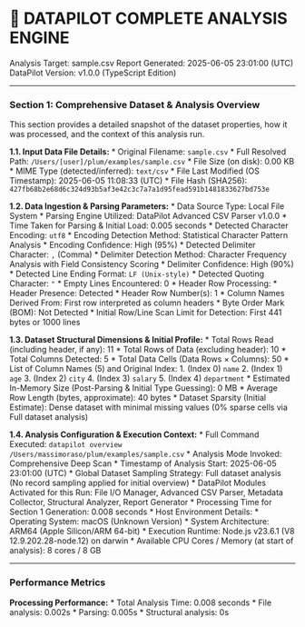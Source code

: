 🤖 DATAPILOT COMPLETE ANALYSIS ENGINE
======================================
Analysis Target: sample.csv
Report Generated: 2025-06-05 23:01:00 (UTC)
DataPilot Version: v1.0.0 (TypeScript Edition)

---
### Section 1: Comprehensive Dataset & Analysis Overview
This section provides a detailed snapshot of the dataset properties, how it was processed, and the context of this analysis run.

**1.1. Input Data File Details:**
    * Original Filename: `sample.csv`
    * Full Resolved Path: `/Users/[user]/plum/examples/sample.csv`
    * File Size (on disk): 0.00 KB
    * MIME Type (detected/inferred): `text/csv`
    * File Last Modified (OS Timestamp): 2025-06-05 11:08:33 (UTC)
    * File Hash (SHA256): `427fb68b2e68d6c324d93b5af3e42c3c7a7a1d95fead591b1481833627bd753e`

**1.2. Data Ingestion & Parsing Parameters:**
    * Data Source Type: Local File System
    * Parsing Engine Utilized: DataPilot Advanced CSV Parser v1.0.0
    * Time Taken for Parsing & Initial Load: 0.005 seconds
    * Detected Character Encoding: `utf8`
        * Encoding Detection Method: Statistical Character Pattern Analysis
        * Encoding Confidence: High (95%)
    * Detected Delimiter Character: `,` (Comma)
        * Delimiter Detection Method: Character Frequency Analysis with Field Consistency Scoring
        * Delimiter Confidence: High (90%)
    * Detected Line Ending Format: `LF (Unix-style)`
    * Detected Quoting Character: `"`
        * Empty Lines Encountered: 0
    * Header Row Processing:
        * Header Presence: Detected
        * Header Row Number(s): 1
        * Column Names Derived From: First row interpreted as column headers
    * Byte Order Mark (BOM): Not Detected
    * Initial Row/Line Scan Limit for Detection: First 441 bytes or 1000 lines

**1.3. Dataset Structural Dimensions & Initial Profile:**
    * Total Rows Read (including header, if any): 11
    * Total Rows of Data (excluding header): 10
    * Total Columns Detected: 5
    * Total Data Cells (Data Rows × Columns): 50
    * List of Column Names (5) and Original Index:
        1.  (Index 0) `name`
        2.  (Index 1) `age`
        3.  (Index 2) `city`
        4.  (Index 3) `salary`
        5.  (Index 4) `department`
    * Estimated In-Memory Size (Post-Parsing & Initial Type Guessing): 0 MB
    * Average Row Length (bytes, approximate): 40 bytes
    * Dataset Sparsity (Initial Estimate): Dense dataset with minimal missing values (0% sparse cells via Full dataset analysis)

**1.4. Analysis Configuration & Execution Context:**
    * Full Command Executed: `datapilot overview /Users/massimoraso/plum/examples/sample.csv`
    * Analysis Mode Invoked: Comprehensive Deep Scan
    * Timestamp of Analysis Start: 2025-06-05 23:01:00 (UTC)
    * Global Dataset Sampling Strategy: Full dataset analysis (No record sampling applied for initial overview)
    * DataPilot Modules Activated for this Run: File I/O Manager, Advanced CSV Parser, Metadata Collector, Structural Analyzer, Report Generator
    * Processing Time for Section 1 Generation: 0.008 seconds
    * Host Environment Details:
        * Operating System: macOS (Unknown Version)
        * System Architecture: ARM64 (Apple Silicon/ARM 64-bit)
        * Execution Runtime: Node.js v23.6.1 (V8 12.9.202.28-node.12) on darwin
        * Available CPU Cores / Memory (at start of analysis): 8 cores / 8 GB

---
### Performance Metrics

**Processing Performance:**
    * Total Analysis Time: 0.008 seconds
    * File analysis: 0.002s
    * Parsing: 0.005s
    * Structural analysis: 0s